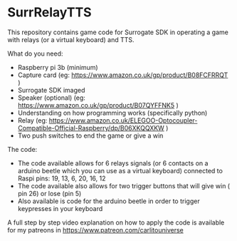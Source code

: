 # SurrRelayTTS

This repository contains game code for Surrogate SDK in operating a game with relays (or a virtual keyboard) and TTS.


What do you need:

- Raspberry pi 3b (minimum)
- Capture card (eg: https://www.amazon.co.uk/gp/product/B08FCFRRQT )
- Surrogate SDK imaged
- Speaker (optional) (eg: https://www.amazon.co.uk/gp/product/B07QYFFNK5 )
- Understanding on how programming works (specifically python)
- Relay (eg: https://www.amazon.co.uk/ELEGOO-Optocoupler-Compatible-Official-Raspberry/dp/B06XKQQXKW )
- Two push switches to end the game or give a win


The code:

- The code available allows for 6 relays signals (or 6 contacts on a arduino beetle which you can use as a virtual keyboard) connected to Raspi pins: 19, 13, 6, 20, 16, 12
- The code available also allows for two trigger buttons that will give win ( pin 26) or lose (pin 5)
- Also available is code for the arduino beetle in order to trigger keypresses in your keyboard

A full step by step video explanation on how to apply the code is available for my patreons in https://www.patreon.com/carlitouniverse
